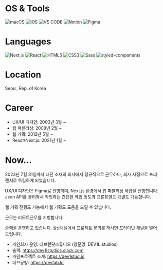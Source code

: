 # OS & Tools
<img src="https://img.shields.io/badge/macOS-Up--to--date-000000?style=for-the-badge&logo=macOS" alt="macOS" /> <img src="https://img.shields.io/badge/iOS-Up--to--date-000000?style=for-the-badge&logo=iOS" alt="iOS" /> <img src="https://img.shields.io/badge/VS_CODE-Up--to--date-007ACC?style=for-the-badge&logo=Visual%20Studio%20Code" alt="VS CODE" /> <img src="https://img.shields.io/badge/Notion-Up--to--date-000000?style=for-the-badge&logo=Notion" alt="Notion" /> <img src="https://img.shields.io/badge/Figma-Up--to--date-F24E1E?style=for-the-badge&logo=Figma" alt="Figma" /> 

# Languages
<img src="https://img.shields.io/badge/NextJS-13-000000?style=for-the-badge&logo=Next.js" alt="Next.js" /> <img src="https://img.shields.io/badge/React-18-61DAFB?style=for-the-badge&logo=React" alt="React" /> <img src="https://img.shields.io/badge/HTML-5-E34F26?style=for-the-badge&logo=HTML5" alt="HTML5" /> <img src="https://img.shields.io/badge/CSS-3-1572B6?style=for-the-badge&logo=CSS3" alt="CSS3" /> <img src="https://img.shields.io/badge/Sass-1-CC6699?style=for-the-badge&logo=Sass" alt="Sass" /> <img src="https://img.shields.io/badge/Emotion-11-DB7093?style=for-the-badge&logo=styled-components" alt="styled-components" />

# Location
Seoul, Rep. of Korea

# Career
- UX/UI 디자인: 2003년 3월 ~
- 웹 퍼블리싱: 2008년 2월 ~
- 웹 기획: 2012년 5월 ~
- React/Next.js: 2021년 1월 ~

# Now...
2023년 7월 31일까지 대전 소재의 회사에서 정규직으로 근무하다, 회사 사정으로 프리랜서로 독립하게 되었습니다.

UX/UI 디자인은 Figma로 진행하며, Next.js 환경에서 웹 퍼블리싱 작업을 진행합니다. Json API를 불러와서 작업하는 간단한 작업 정도의 프론트엔드 개발도 가능합니다.

웹 기획 진행도 가능해서 웹 기획도 도움을 드릴 수 있습니다.

근무는 리모트근무를 지향합니다.

슬랙을 운영하고 있습니다. `일반`채널에서 프로젝트 문의를 하시면 프라이빗 채널을 열어드립니다.

- 개인회사 운영: 데브런닷스튜디오 (영문명: DEV1L.studios)
- 슬랙: https://dev1lstudios.slack.com
- 개인프로젝트 소개: https://dev1stud.io
- 데브공방: https://devfab.kr
